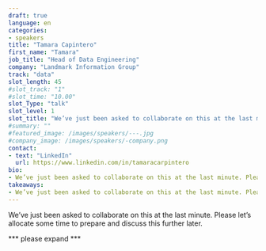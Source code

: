 ```yaml
---
draft: true
language: en
categories:
- speakers
title: "Tamara Capintero"
first_name: "Tamara"
job_title: "Head of Data Engineering"
company: "Landmark Information Group"
track: "data"
slot_length: 45
#slot_track: "1"
#slot_time: "10.00"
slot_Type: "talk"
slot_level: 1
slot_title: "We’ve just been asked to collaborate on this at the last minute. Please let’s allocate some time to prepare and discuss this further later."
#summary: ""
#featured_image: /images/speakers/---.jpg
#company_image: /images/speakers/-company.png
contact:
- text: "LinkedIn"
  url: https://www.linkedin.com/in/tamaracarpintero
bio:
- We’ve just been asked to collaborate on this at the last minute. Please let’s allocate some time to prepare and discuss this further later.
takeaways:
- We’ve just been asked to collaborate on this at the last minute. Please let’s allocate some time to prepare and discuss this further later.
---
```

We’ve just been asked to collaborate on this at the last minute. Please let’s allocate some time to prepare and discuss this further later.

*** please expand ***